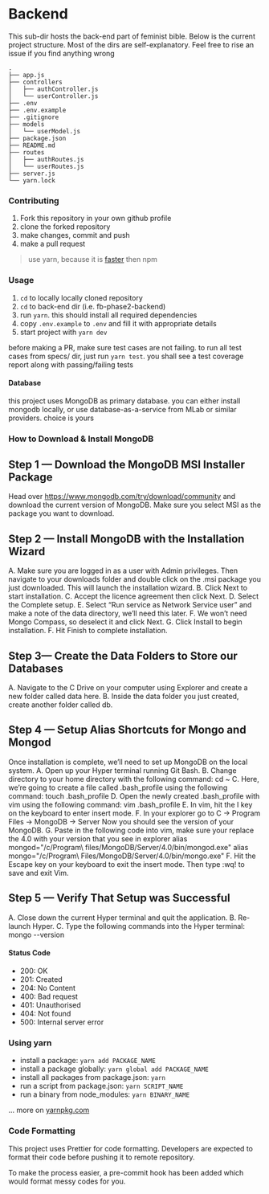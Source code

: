 # Backend

This sub-dir hosts the back-end part of feminist bible. Below is the current
project structure. Most of the dirs are self-explanatory. Feel free to rise an
issue if you find anything wrong

```
.
├── app.js
├── controllers
│   ├── authController.js
│   └── userController.js
├── .env
├── .env.example
├── .gitignore
├── models
│   └── userModel.js
├── package.json
├── README.md
├── routes
│   ├── authRoutes.js
│   └── userRoutes.js
├── server.js
└── yarn.lock
```

### Contributing

1. Fork this repository in your own github profile
2. clone the forked repository
3. make changes, commit and push
4. make a pull request

> use yarn, because it is [faster](https://www.cubui.com/blog/javascript/why-yarn-is-better-than-npm/) then npm

### Usage

1. `cd` to locally locally cloned repository
2. `cd` to back-end dir (i.e. fb-phase2-backend)
3. run `yarn`. this should install all required dependencies
4. copy `.env.example` to `.env` and fill it with appropriate details
5. start project with `yarn dev`

before making a PR, make sure test cases are not failing. to run all test cases
from specs/ dir, just run `yarn test`. you shall see a test coverage report
along with passing/failing tests

#### Database

this project uses MongoDB as primary database. you can either install mongodb
locally, or use database-as-a-service from MLab or similar providers. choice is
yours

### How to Download & Install MongoDB

## Step 1 — Download the MongoDB MSI Installer Package

Head over https://www.mongodb.com/try/download/community and download the current version of MongoDB. Make sure you select MSI as the package you want to download.

## Step 2 — Install MongoDB with the Installation Wizard

A. Make sure you are logged in as a user with Admin privileges. Then navigate to your downloads folder and double click on the .msi package you just downloaded. This will launch the installation wizard.
B. Click Next to start installation.
C. Accept the licence agreement then click Next.
D. Select the Complete setup.
E. Select “Run service as Network Service user” and make a note of the data directory, we’ll need this later.
F. We won’t need Mongo Compass, so deselect it and click Next.
G. Click Install to begin installation.
F. Hit Finish to complete installation.

## Step 3— Create the Data Folders to Store our Databases

A. Navigate to the C Drive on your computer using Explorer and create a new folder called data here.
B. Inside the data folder you just created, create another folder called db.

## Step 4 — Setup Alias Shortcuts for Mongo and Mongod

Once installation is complete, we’ll need to set up MongoDB on the local system.
A. Open up your Hyper terminal running Git Bash.
B. Change directory to your home directory with the following command:
cd ~
C. Here, we’re going to create a file called .bash_profile using the following command:
touch .bash_profile
D. Open the newly created .bash_profile with vim using the following command:
vim .bash_profile
E. In vim, hit the I key on the keyboard to enter insert mode.
F. In your explorer go to C → Program Files → MongoDB → Server
Now you should see the version of your MongoDB.
G. Paste in the following code into vim, make sure your replace the 4.0 with your version that you see in explorer
alias mongod="/c/Program\ files/MongoDB/Server/4.0/bin/mongod.exe"
alias mongo="/c/Program\ Files/MongoDB/Server/4.0/bin/mongo.exe"
F. Hit the Escape key on your keyboard to exit the insert mode. Then type
:wq!
to save and exit Vim.

## Step 5 — Verify That Setup was Successful

A. Close down the current Hyper terminal and quit the application.
B. Re-launch Hyper.
C. Type the following commands into the Hyper terminal:
mongo --version

#### Status Code

- 200: OK
- 201: Created
- 204: No Content
- 400: Bad request
- 401: Unauthorised
- 404: Not found
- 500: Internal server error

### Using yarn

- install a package: `yarn add PACKAGE_NAME`
- install a package globally: `yarn global add PACKAGE_NAME`
- install all packages from package.json: `yarn`
- run a script from package.json: `yarn SCRIPT_NAME`
- run a binary from node_modules: `yarn BINARY_NAME`

... more on [yarnpkg.com](https://yarnpkg.com/)

### Code Formatting

This project uses Prettier for code formatting. Developers are expected to
format their code before pushing it to remote repository.

To make the process easier, a pre-commit hook has been added which would format
messy codes for you.
